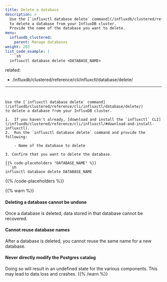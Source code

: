 ```yaml
---
title: Delete a database
description: >
  Use the [`influxctl database delete` command](/influxdb/clustered/reference/cli/influxctl/database/delete/)
  to delete a database from your InfluxDB cluster.
  Provide the name of the database you want to delete.
menu:
  influxdb_clustered:
    parent: Manage databases
weight: 203
list_code_example: |
  ```sh
  influxctl database delete <DATABASE_NAME>
  ```
related:
  - /influxdb/clustered/reference/cli/influxctl/database/delete/
---
```


Use the [`influxctl database delete` command](/influxdb/clustered/reference/cli/influxctl/database/delete/)
to delete a database from your InfluxDB cluster.

1.  If you haven't already, [download and install the `influxctl` CLI](/influxdb/clustered/reference/cli/influxctl/#download-and-install-influxctl).
2.  Run the `influxctl database delete` command and provide the following:

    - Name of the database to delete

3. Confirm that you want to delete the database.

{{% code-placeholders "DATABASE_NAME" %}}
```sh
influxctl database delete DATABASE_NAME
```
{{% /code-placeholders %}}

{{% warn %}}
#### Deleting a database cannot be undone

Once a database is deleted, data stored in that database cannot be recovered.

#### Cannot reuse database names

After a database is deleted, you cannot reuse the same name for a new database.

#### Never directly modify the Postgres catalog

Doing so will result in an undefined state for the various components.
This may lead to data loss and crashes.
{{% /warn %}}
